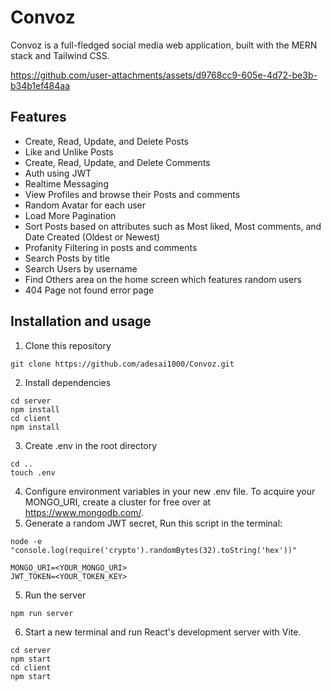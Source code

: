 # Convoz
Convoz is a full-fledged social media web application, built with the MERN stack and Tailwind CSS.  


https://github.com/user-attachments/assets/d9768cc9-605e-4d72-be3b-b34b1ef484aa


## Features
- Create, Read, Update, and Delete Posts
- Like and Unlike Posts
- Create, Read, Update, and Delete Comments
- Auth using JWT
- Realtime Messaging
- View Profiles and browse their Posts and comments
- Random Avatar for each user
- Load More Pagination
- Sort Posts based on attributes such as Most liked, Most comments, and Date Created (Oldest or Newest)
- Profanity Filtering in posts and comments
- Search Posts by title
- Search Users by username
- Find Others area on the home screen which features random users
- 404 Page not found error page
## Installation and usage
1) Clone this repository  
```
git clone https://github.com/adesai1000/Convoz.git
```
2) Install dependencies  
```
cd server
npm install
cd client
npm install
```
3) Create .env in the root directory
```
cd ..
touch .env
```
4) Configure environment variables in your new .env file. To acquire your MONGO_URI, create a cluster for free over at https://www.mongodb.com/.
5) Generate a random JWT secret, Run this script in the terminal:
```
node -e "console.log(require('crypto').randomBytes(32).toString('hex'))"
```
```
MONGO_URI=<YOUR_MONGO_URI> 
JWT_TOKEN=<YOUR_TOKEN_KEY>
```
5) Run the server
```
npm run server
```
6) Start a new terminal and run React's development server with Vite.
```
cd server
npm start
cd client
npm start
```
